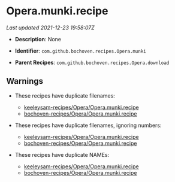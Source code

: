 # Opera.munki.recipe

_Last updated 2021-12-23 19:58:07Z_

- **Description**: None

- **Identifier**: `com.github.bochoven.recipes.Opera.munki`

- **Parent Recipes**: `com.github.bochoven.recipes.Opera.download`

## Warnings

- These recipes have duplicate filenames:
    - [keeleysam-recipes/Opera/Opera.munki.recipe](/autopkg-dupe-tracker/keeleysam-recipes/Opera/Opera.munki.recipe)
    - [bochoven-recipes/Opera/Opera.munki.recipe](/autopkg-dupe-tracker/bochoven-recipes/Opera/Opera.munki.recipe)

- These recipes have duplicate filenames, ignoring numbers:
    - [keeleysam-recipes/Opera/Opera.munki.recipe](/autopkg-dupe-tracker/keeleysam-recipes/Opera/Opera.munki.recipe)
    - [bochoven-recipes/Opera/Opera.munki.recipe](/autopkg-dupe-tracker/bochoven-recipes/Opera/Opera.munki.recipe)

- These recipes have duplicate NAMEs:
    - [keeleysam-recipes/Opera/Opera.munki.recipe](/autopkg-dupe-tracker/keeleysam-recipes/Opera/Opera.munki.recipe)
    - [bochoven-recipes/Opera/Opera.munki.recipe](/autopkg-dupe-tracker/bochoven-recipes/Opera/Opera.munki.recipe)